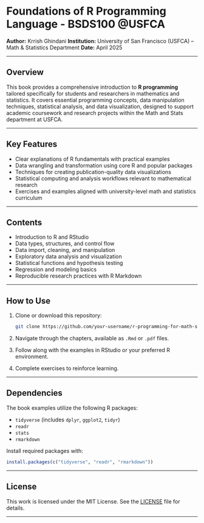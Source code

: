 # Foundations of R Programming Language - BSDS100 @USFCA

**Author:** Krrish Ghindani
**Institution:** University of San Francisco (USFCA) – Math & Statistics Department
**Date:** April 2025

---

## Overview

This book provides a comprehensive introduction to **R programming** tailored specifically for students and researchers in mathematics and statistics. It covers essential programming concepts, data manipulation techniques, statistical analysis, and data visualization, designed to support academic coursework and research projects within the Math and Stats department at USFCA.

---

## Key Features

* Clear explanations of R fundamentals with practical examples
* Data wrangling and transformation using core R and popular packages
* Techniques for creating publication-quality data visualizations
* Statistical computing and analysis workflows relevant to mathematical research
* Exercises and examples aligned with university-level math and statistics curriculum

---

## Contents

* Introduction to R and RStudio
* Data types, structures, and control flow
* Data import, cleaning, and manipulation
* Exploratory data analysis and visualization
* Statistical functions and hypothesis testing
* Regression and modeling basics
* Reproducible research practices with R Markdown

---

## How to Use

1. Clone or download this repository:

   ```bash
   git clone https://github.com/your-username/r-programming-for-math-stats.git
   ```
2. Navigate through the chapters, available as `.Rmd` or `.pdf` files.
3. Follow along with the examples in RStudio or your preferred R environment.
4. Complete exercises to reinforce learning.

---

## Dependencies

The book examples utilize the following R packages:

* `tidyverse` (includes `dplyr`, `ggplot2`, `tidyr`)
* `readr`
* `stats`
* `rmarkdown`

Install required packages with:

```r
install.packages(c("tidyverse", "readr", "rmarkdown"))
```

---

## License

This work is licensed under the MIT License. See the [LICENSE](LICENSE) file for details.

---
